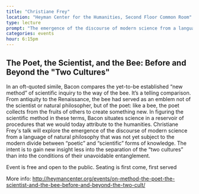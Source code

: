 ```yaml
---
title: "Christiane Frey"
location: "Heyman Center for the Humanities, Second Floor Common Room"
type: lecture
prompt: "The emergence of the discourse of modern science from a language of natural philosophy was not yet subject to the modern divide between 'poetic' and 'scientific' forms of knowledge."
categories: events
hour: 6:15pm
---
```


## The Poet, the Scientist, and the Bee: Before and Beyond the "Two Cultures"

In an oft-quoted simile, Bacon compares the yet-to-be established “new method” of scientific
inquiry to the way of the bee. It’s a telling comparison. From antiquity to the Renaissance,
the bee had served as an emblem not of the scientist or natural philosopher, but of the poet:
like a bee, the poet collects from the fruits of others to create something new. In figuring
the scientific method in these terms, Bacon situates science in a reservoir of procedures that
we would today attribute to the humanities. Christiane Frey's talk will explore the emergence
of the discourse of modern science from a language of natural philosophy that was not yet
subject to the modern divide between “poetic” and “scientific” forms of knowledge. The intent
is to gain new insight less into the separation of the “two cultures” than into the conditions
of their unavoidable entanglement.

Event is free and open to the public. Seating is first come, first served

More info:
<http://heymancenter.org/events/on-method-the-poet-the-scientist-and-the-bee-before-and-beyond-the-two-cult/>
